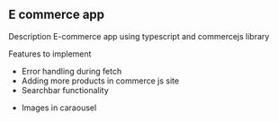 ## E commerce app

Description
E-commerce app using typescript and commercejs library

Features to implement

- Error handling during fetch
- Adding more products in commerce js site
- Searchbar functionality
<!-- styling -->
- Images in caraousel
